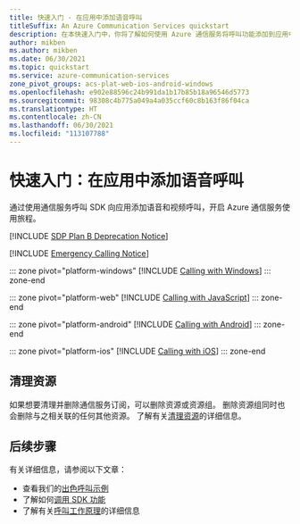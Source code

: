 ```yaml
---
title: 快速入门 - 在应用中添加语音呼叫
titleSuffix: An Azure Communication Services quickstart
description: 在本快速入门中，你将了解如何使用 Azure 通信服务将呼叫功能添加到应用中。
author: mikben
ms.author: mikben
ms.date: 06/30/2021
ms.topic: quickstart
ms.service: azure-communication-services
zone_pivot_groups: acs-plat-web-ios-android-windows
ms.openlocfilehash: e902e88596c24b991da1b17b85b18a96546d5773
ms.sourcegitcommit: 98308c4b775a049a4a035ccf60c8b163f86f04ca
ms.translationtype: HT
ms.contentlocale: zh-CN
ms.lasthandoff: 06/30/2021
ms.locfileid: "113107788"
---
```

# <a name="quickstart-add-voice-calling-to-your-app"></a>快速入门：在应用中添加语音呼叫

通过使用通信服务呼叫 SDK 向应用添加语音和视频呼叫，开启 Azure 通信服务使用旅程。

[!INCLUDE [SDP Plan B Deprecation Notice](../../includes/plan-b-sdp-deprecation.md)]

[!INCLUDE [Emergency Calling Notice](../../includes/emergency-calling-notice-include.md)]

::: zone pivot="platform-windows"
[!INCLUDE [Calling with Windows](./includes/get-started/get-started-windows.md)]
::: zone-end

::: zone pivot="platform-web"
[!INCLUDE [Calling with JavaScript](./includes/get-started/get-started-javascript.md)]
::: zone-end

::: zone pivot="platform-android"
[!INCLUDE [Calling with Android](./includes/get-started/get-started-android.md)]
::: zone-end

::: zone pivot="platform-ios"
[!INCLUDE [Calling with iOS](./includes/get-started/get-started-ios.md)]
::: zone-end

## <a name="clean-up-resources"></a>清理资源

如果想要清理并删除通信服务订阅，可以删除资源或资源组。 删除资源组同时也会删除与之相关联的任何其他资源。 了解有关[清理资源](../create-communication-resource.md#clean-up-resources)的详细信息。

## <a name="next-steps"></a>后续步骤

有关详细信息，请参阅以下文章：

- 查看我们的[出色呼叫示例](../../samples/calling-hero-sample.md)
- 了解如何[调用 SDK 功能](./calling-client-samples.md)
- 了解有关[呼叫工作原理](../../concepts/voice-video-calling/about-call-types.md)的详细信息
